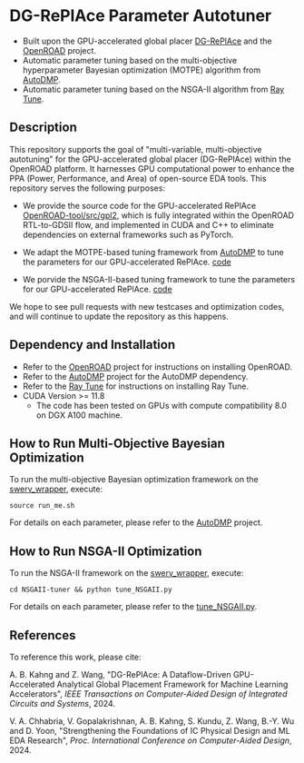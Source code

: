 # DG-RePlAce Parameter Autotuner 

* Built upon the GPU-accelerated global placer [DG-RePlAce](https://arxiv.org/abs/2404.13049) and the [OpenROAD](https://github.com/The-OpenROAD-Project) project.
* Automatic parameter tuning based on the multi-objective hyperparameter Bayesian optimization (MOTPE) algorithm from [AutoDMP](https://github.com/NVlabs/AutoDMP).
* Automatic parameter tuning based on the NSGA-II algorithm from [Ray Tune](https://optuna.readthedocs.io/en/v2.0.0/reference/multi_objective/generated/optuna.multi_objective.samplers.NSGAIIMultiObjectiveSampler.html).

## Description ##
This repository supports the goal of "multi-variable, multi-objective autotuning" for the GPU-accelerated global placer (DG-RePlAce) within the OpenROAD platform. It harnesses GPU computational power to enhance the PPA (Power, Performance, and Area) of open-source EDA tools. This repository serves the following purposes:

* We provide the source code for the GPU-accelerated RePlAce [OpenROAD-tool/src/gpl2](https://github.com/ABKGroup/DG-RePlAce-AutoDMP/tree/main/OpenROAD-tool/src/gpl2), which is fully integrated within the OpenROAD RTL-to-GDSII flow, and implemented in CUDA and C++
to eliminate dependencies on external frameworks such as PyTorch.

* We adapt the MOTPE-based tuning framework from [AutoDMP](https://github.com/NVlabs/AutoDMP) to tune the parameters for our GPU-accelerated RePlAce. [code](https://github.com/ABKGroup/DG-RePlAce-AutoDMP/tree/main/tuner)

* We porvide the NSGA-II-based tuning framework to tune the parameters for our GPU-accelerated RePlAce. [code](https://github.com/ABKGroup/DG-RePlAce-AutoDMP/tree/main/NSGAII-tuner)

We hope to see pull requests with new testcases and optimization codes,  and will continue to update the repository as this happens.


## Dependency and Installation ##
- Refer to the [OpenROAD](https://github.com/the-openroad-project) project for instructions on installing OpenROAD.
- Refer to the [AutoDMP](https://github.com/NVlabs/AutoDMP) project for the AutoDMP dependency.
- Refer to the [Ray Tune](https://docs.ray.io/en/latest/tune/index.html) for instructions on installing Ray Tune.
- CUDA Version >= 11.8
    - The code has been tested on GPUs with compute compatibility 8.0 on DGX A100 machine. 


## How to Run Multi-Objective Bayesian Optimization ##

To run the multi-objective Bayesian optimization framework on the [swerv_wrapper](https://github.com/ABKGroup/DG-RePlAce-AutoDMP/tree/main/test/swerv_wrapper), execute:
```
source run_me.sh
```
For details on each parameter, please refer to the [AutoDMP](https://github.com/NVlabs/AutoDMP) project.


## How to Run NSGA-II Optimization ##
To run the NSGA-II framework on the [swerv_wrapper](https://github.com/ABKGroup/DG-RePlAce-AutoDMP/tree/main/test/swerv_wrapper), execute:
```
cd NSGAII-tuner && python tune_NSGAII.py
```
For details on each parameter, please refer to the [tune_NSGAII.py](https://github.com/ABKGroup/DG-RePlAce-AutoDMP/blob/main/NSGAII-tuner/tune_NSGAII.py).

## References ##
To reference this work, please cite:

A. B. Kahng and Z. Wang, "DG-RePlAce: A Dataflow-Driven GPU-Accelerated Analytical Global Placement Framework for Machine Learning Accelerators", 
*IEEE Transactions on Computer-Aided Design of Integrated Circuits and Systems*, 2024.

V. A. Chhabria, V. Gopalakrishnan, A. B. Kahng, S. Kundu, Z. Wang, B.-Y. Wu and D. Yoon, "Strengthening the Foundations of IC Physical Design and ML EDA Research", 
*Proc. International Conference on Computer-Aided Design*, 2024.



